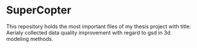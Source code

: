 # SuperCopter

This repository holds the most important files of my thesis project with title: Aerialy collected data quality improvement with regard to gsd in 3d modeling methods.
